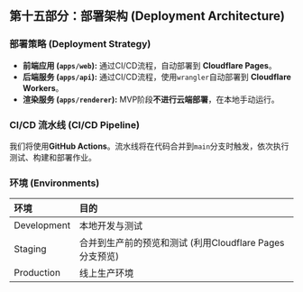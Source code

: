 ## **第十五部分：部署架构 (Deployment Architecture)**

### **部署策略 (Deployment Strategy)**

* **前端应用 (`apps/web`):** 通过CI/CD流程，自动部署到 **Cloudflare Pages**。
* **后端服务 (`apps/api`):** 通过CI/CD流程，使用`wrangler`自动部署到 **Cloudflare Workers**。
* **渲染服务 (`apps/renderer`):** MVP阶段**不进行云端部署**，在本地手动运行。

### **CI/CD 流水线 (CI/CD Pipeline)**

我们将使用**GitHub Actions**。流水线将在代码合并到`main`分支时触发，依次执行测试、构建和部署作业。

### **环境 (Environments)**

| 环境          | 目的                                    |
|:----------- |:------------------------------------- |
| Development | 本地开发与测试                               |
| Staging     | 合并到生产前的预览和测试 (利用Cloudflare Pages分支预览) |
| Production  | 线上生产环境                                |